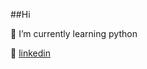 ##Hi

🌱 I’m currently learning python

👔 [linkedin][linkedin]

[linkedin]: https://www.linkedin.com/in/kismat-jinadu/

